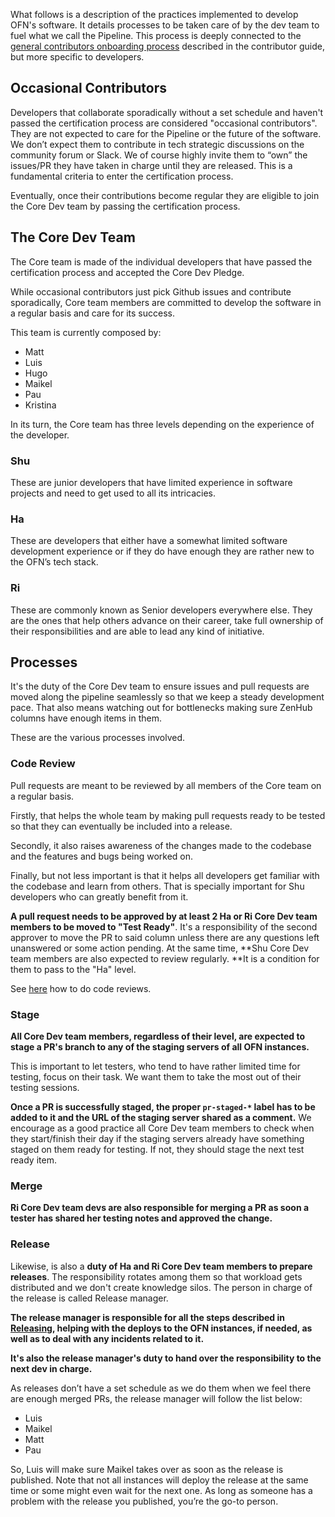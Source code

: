 What follows is a description of the practices implemented to develop OFN's software. It details processes to be taken care of by the dev team to fuel what we call the Pipeline. This process is deeply connected to the [general contributors onboarding process](https://ofn-user-guide.gitbook.io/ofn-contributor-guide/working-on-the-ofn-governance/team-organization) described in the contributor guide, but more specific to developers.

## Occasional Contributors

Developers that collaborate sporadically without a set schedule and haven't passed the certification process are considered "occasional contributors". They are not expected to care for the Pipeline or the future of the software. We don’t expect them to contribute in tech strategic discussions on the community forum or Slack. We of course highly invite them to “own” the issues/PR they have taken in charge until they are released. This is a fundamental criteria to enter the certification process.

Eventually, once their contributions become regular they are eligible to join the Core Dev team by passing the certification process.

## The Core Dev Team

The Core team is made of the individual developers that have passed the certification process and accepted the Core Dev Pledge.

While occasional contributors just pick Github issues and contribute sporadically, Core team members are committed to develop the software in a regular basis and care for its success.

This team is currently composed by:

* Matt
* Luis
* Hugo
* Maikel
* Pau
* Kristina

In its turn, the Core team has three levels depending on the experience of the developer.

### Shu

These are junior developers that have limited experience in software projects and need to get used to all its intricacies.

### Ha

These are developers that either have a somewhat limited software development experience or if they do have enough they are rather new to the OFN’s tech stack.

### Ri

These are commonly known as Senior developers everywhere else. They are the ones that help others advance on their career, take full ownership of their responsibilities and are able to lead any kind of initiative.

## Processes

It's the duty of the Core Dev team to ensure issues and pull requests are moved along the pipeline seamlessly so that we keep a steady development pace. That also means watching out for bottlenecks making sure ZenHub columns have enough items in them.

These are the various processes involved.

### Code Review

Pull requests are meant to be reviewed by all members of the Core team on a regular basis.

Firstly, that helps the whole team by making pull requests ready to be tested so that they can eventually be included into a release.

Secondly, it also raises awareness of the changes made to the codebase and the features and bugs being worked on.

Finally, but not less important is that it helps all developers get familiar with the codebase and learn from others. That is specially important for Shu developers who can greatly benefit from it.

**A pull request needs to be approved by at least 2 Ha or Ri Core Dev team members to be moved to "Test Ready"**. It's a responsibility of the second approver to move the PR to said column unless there are any questions left unanswered or some action pending. At the same time, **Shu Core Dev team members are also expected to review regularly. **It is a condition for them to pass to the "Ha" level.

See [here](https://github.com/openfoodfoundation/openfoodnetwork/wiki/How-to-do-Code-Reviews) how to do code reviews.

### Stage

**All Core Dev team members, regardless of their level, are expected to stage a PR's branch to any of the staging servers of all OFN instances.**

This is important to let testers, who tend to have rather limited time for testing, focus on their task. We want them to take the most out of their testing sessions.

**Once a PR is successfully staged, the proper `pr-staged-*` label has to be added to it and the URL of the staging server shared as a comment.** We encourage as a good practice all Core Dev team members to check when they start/finish their day if the staging servers already have something staged on them ready for testing. If not, they should stage the next test ready item.

### Merge

**Ri Core Dev team devs are also responsible for merging a PR as soon a tester has shared her testing notes and approved the change.**

### Release

Likewise, is also a **duty of Ha and Ri Core Dev team members to prepare releases**. The responsibility rotates among them so that workload gets distributed and we don't create knowledge silos. The person in charge of the release is called Release manager.

**The release manager is responsible for all the steps described in [Releasing](releasing), helping with the deploys to the OFN instances, if needed, as well as to deal with any incidents related to it.**

**It's also the release manager's duty to hand over the responsibility to the next ****dev**** in charge.**

As releases don’t have a set schedule as we do them when we feel there are enough merged PRs, the release manager will follow the list below:

* Luis
* Maikel
* Matt
* Pau

So, Luis will make sure Maikel takes over as soon as the release is published. Note that not all instances will deploy the release at the same time or some might even wait for the next one. As long as someone has a problem with the release you published, you’re the go-to person.
